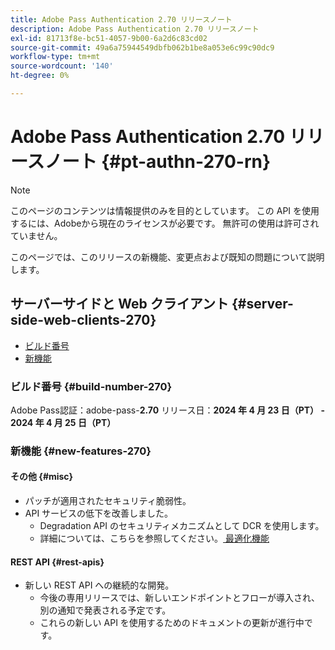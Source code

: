 ```yaml
---
title: Adobe Pass Authentication 2.70 リリースノート
description: Adobe Pass Authentication 2.70 リリースノート
exl-id: 81713f8e-bc51-4057-9b00-6a2d6c83cd02
source-git-commit: 49a6a75944549dbfb062b1be8a053e6c99c90dc9
workflow-type: tm+mt
source-wordcount: '140'
ht-degree: 0%

---
```


# Adobe Pass Authentication 2.70 リリースノート {#pt-authn-270-rn}

>[!NOTE]
>
>このページのコンテンツは情報提供のみを目的としています。 この API を使用するには、Adobeから現在のライセンスが必要です。 無許可の使用は許可されていません。

このページでは、このリリースの新機能、変更点および既知の問題について説明します。

## サーバーサイドと Web クライアント {#server-side-web-clients-270}

* [ビルド番号](#build-number-270)
* [新機能](#new-features-270)

### ビルド番号 {#build-number-270}

Adobe Pass認証：adobe-pass-**2.70**
リリース日：**2024 年 4 月 23 日（PT） - 2024 年 4 月 25 日（PT）**

### 新機能 {#new-features-270}

#### その他 {#misc}

* パッチが適用されたセキュリティ脆弱性。
* API サービスの低下を改善しました。
   * Degradation API のセキュリティメカニズムとして DCR を使用します。
   * 詳細については、こちらを参照してください。[ 最適化機能 ](../integration-guide-programmers/features-premium/degraded-access/degradation-feature.md)

#### REST API {#rest-apis}

* 新しい REST API への継続的な開発。
   * 今後の専用リリースでは、新しいエンドポイントとフローが導入され、別の通知で発表される予定です。
   * これらの新しい API を使用するためのドキュメントの更新が進行中です。
